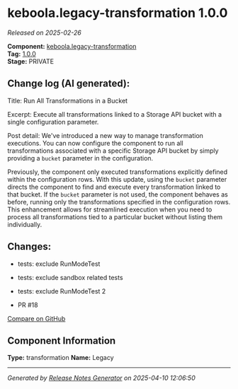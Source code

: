 #  keboola.legacy-transformation 1.0.0

_Released on 2025-02-26_

**Component:** [keboola.legacy-transformation](https://github.com/keboola/legacy-transformation-component)  
**Tag:** [1.0.0](https://github.com/keboola/legacy-transformation-component/releases/tag/1.0.0)  
**Stage:** PRIVATE


## Change log (AI generated):
Title: Run All Transformations in a Bucket

Excerpt: Execute all transformations linked to a Storage API bucket with a single configuration parameter.

Post detail:
We've introduced a new way to manage transformation executions. You can now configure the component to run all transformations associated with a specific Storage API bucket by simply providing a `bucket` parameter in the configuration.

Previously, the component only executed transformations explicitly defined within the configuration rows. With this update, using the `bucket` parameter directs the component to find and execute every transformation linked to that bucket. If the `bucket` parameter is not used, the component behaves as before, running only the transformations specified in the configuration rows. This enhancement allows for streamlined execution when you need to process all transformations tied to a particular bucket without listing them individually.



## Changes:



- tests: exclude RunModeTest 




- tests: exclude sandbox related tests 




- tests: exclude RunModeTest 2 




- PR #18 



[Compare on GitHub](https://github.com/keboola/legacy-transformation-component/compare/ojtest.1...1.0.0)



## Component Information
**Type:** transformation
**Name:** Legacy




---
_Generated by [Release Notes Generator](https://github.com/keboola/release-notes-generator)
on 2025-04-10 12:06:50_